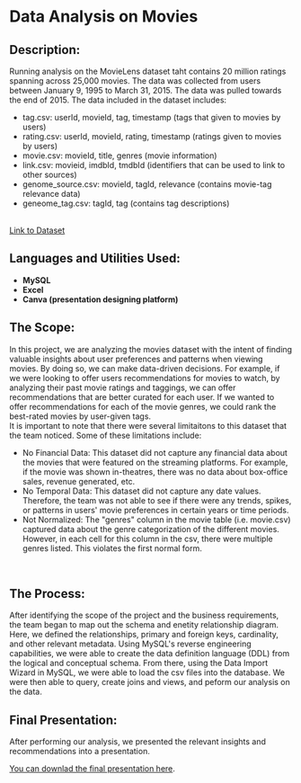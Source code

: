 <h1>Data Analysis on Movies</h1>

<h2>Description:</h2>

Running analysis on the MovieLens dataset taht contains 20 million ratings spanning across 25,000 movies. The data was collected from users between January 9, 1995 to March 31, 2015. The data was pulled towards the end of 2015. The data included in the dataset includes:
- tag.csv: userId, movieId, tag, timestamp (tags that given to movies by users)
- rating.csv: userId, movieId, rating, timestamp (ratings given to movies by users)
- movie.csv: movieId, title, genres (movie information)
- link.csv: movieid, imdbId, tmdbId (identifiers that can be used to link to other sources)
- genome_source.csv: movieId, tagId, relevance (contains movie-tag relevance data)
- geneome_tag.csv: tagId, tag (contains tag descriptions)

<br /><a>
[Link to Dataset](https://www.kaggle.com/datasets/grouplens/movielens-20m-dataset)</a>


<h2>Languages and Utilities Used:</h2>

- <b>MySQL</b> 
- <b>Excel</b> 
- <b>Canva (presentation designing platform)</b>

<h2>The Scope:</h2>

<a> In this project, we are analyzing the movies dataset with the intent of finding valuable insights about user preferences and patterns when viewing movies. By doing so, we can make data-driven decisions. For example, if we were looking to offer users recommendations for movies to watch, by analyzing their past movie ratings and taggings, we can offer recommendations that are better curated for each user. If we wanted to offer recommendations for each of the movie genres, we could rank the best-rated movies by user-given tags.</a>
<br />
<a> It is important to note that there were several limitaitons to this dataset that the team noticed. Some of these limitations include:
- No Financial Data: This dataset did not capture any financial data about the movies that were featured on the streaming platforms. For example, if the movie was shown in-theatres, there was no data about box-office sales, revenue generated, etc.
- No Temporal Data: This dataset did not capture any date values. Therefore, the team was not able to see if there were any trends, spikes, or patterns in users' movie preferences in certain years or time periods.
- Not Normalized: The "genres" column in the movie table (i.e. movie.csv) captured data about the genre categorization of the different movies. However, in each cell for this column in the csv, there were multiple genres listed. This violates the first normal form.

<br />
<h2>The Process:</h2>
<a>After identifying the scope of the project and the business requirements, the team began to map out the schema and enetity relationship diagram. Here, we defined the relationships, primary and foreign keys, cardinality, and other relevant metadata. Using MySQL's reverse engineering capabilities, we were able to create the data definition language (DDL) from the logical and conceptual schema. From there, using the Data Import Wizard in MySQL, we were able to load the csv files into the database. 
We were then able to query, create joins and views, and peform our analysis on the data. 
</a>

<h2>Final Presentation:</h2>
<a>
  After performing our analysis, we presented the relevant insights and recommendations into a presentation.
</a>
<br />
<a> 
  
  [You can downlad the final presentation here](https://github.com/alayasiri/movies-buan/blob/4e1362a169d5acc9f1ccdd15b999c89ba7e8dfef/movie_presentation.pdf).
</a>

<!--
<h2>Cleaning and Normalizing:</h2>

<a> First, I had to clean and normalize the data by removing reduant data, building reference tables, and fixing encoded data. I used MySQL and Python to normalize the data; I used Python, Tableau Prep, and Excel to clean the data. I had to normalize the artist, track, and genre data by building reference tables. When I load the CSV files into MySQL, this will improve execution and simplify the querying process. Then, I changed the tracks' duration from being recorded in milliseconds to minutes. This will make any analysis done on track duration to be more meaningful and easier to understand. 

I then loaded the CSV files into MySQL and was able access the database through Tableau to conduct all the analysis. I used Tableau to create visuals that offer insights into the data. Tableau was used to offer insights into relationships between track features, understanding the track features of popular tracks, and analyzing patterns found in the track features of popular music. All of these visualizations were used in creating the story board.</a>

<h2>Data Visualization:</h2>

<p align="center">
Correlation between Duration and Popularity: <br/>
<img src="https://i.imgur.com/pUYeQGl.png" height="80%" width="80%" alt="Tableau"/>
<br />
<br />
Number of Artists and Avg.Popularity by Genre:  <br/>
<img src="https://i.imgur.com/qmZnBlk.png" height="80%" width="80%" alt="Tableau"/>
<br />
<br />
Track Features of the '23 Coachella Artists:  <br/>
<img src="https://i.imgur.com/9YQSqqJ.png" height="80%" width="80%" alt="Tableau"/>
<br />
<br />
Chart-Topping Artist's Most and Least Popular Songs' Features:  <br/>
<img src="https://i.imgur.com/a2guNIK.png" height="80%" width="80%" alt="Tableau"/>
<br />
<br />

<h2>Tableau Storyboard:</h2>

<a> You can [downlad the Tableau storyboard here](https://github.com/alayasiri/bi-music/blob/main/spotify%20tableau.twbx). </a>



<p align="center">
Conceptual Diagram: <br/>
<img src="https://i.imgur.com/y6PFfWt.jpeg" height="80%" width="80%" alt="Clinic DB"/>
<br />
<br />
Schema:  <br/>
<img src="https://i.imgur.com/8p3eMOu.png" height="80%" width="80%" alt="Clinic DB"/>
<br />
<br />

<h2>Create and Insert:</h2>

<b>Building a Database for a Clinic</b>
- [Create Tables](https://github.com/alayasiri/ClinicDatabase/blob/c352ca6e6d38b99bc8dd34ec7708f6dd89f94e9d/Create%20Table)
- [Insert Statements](https://github.com/alayasiri/ClinicDatabase/blob/main/Inserts)

<p align="center">
Example using Patient's Table: <br/>
<img src="https://i.imgur.com/cJ5SKKs.png" height="80%" width="80%" alt="Clinic DB"/>
<br />
<br />
  
<h2>Writing Queries and Views:</h2>

<b>Code to All Queries and Views</b>
- [Queries](https://github.com/alayasiri/ClinicDatabase/blob/main/Create%20Table)
- [Views](https://github.com/alayasiri/ClinicDatabase/blob/main/Views)
  
<p align="center">
Example Query:  <br/>
<img src="https://i.imgur.com/6FKnmUf.png" height="80%" width="80%" alt="Clinic DB"/>
<br />
<br />
Example View:  <br/>
<img src="https://i.imgur.com/RqlX2TO.png" height="80%" width="80%" alt="Clinic DB"/>
<br />
<br /> 

<br/>
<img src="https://i.imgur.com/nSyMgA3.png" height="80%" width="80%" alt="Clinic DB"/>
<br />
<br /> 
  
<!--
 ```diff
- text in red
+ text in green
! text in orange
# text in gray
@@ text in purple (and bold)@@
```
--!>
